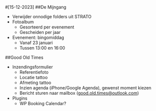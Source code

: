 #[15-12-2023]
##De Mijngang
- Verwijder onnodige folders uit STRATO
- Fotoalbum
	- Gesorteerd per evenement
	- Gescheiden per jaar
- Evenement: bingomiddag
	- Vanaf 23 januari
	- Tussen 13:00 en 16:00

##Good Old Times
- Inzendingsformulier
	- Referentiefoto
	- Locatie tattoo
	- Afmeting tattoo
	- Inzien agenda (iPhone/Google Agenda), gewenst moment kiezen
	- Bericht sturen naar mailbox (good.old.times@outlook.com)
- Plugins
	- WP Booking Calendar?